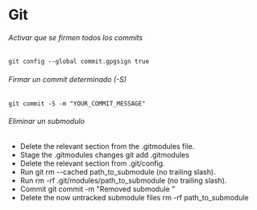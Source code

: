 # Git

###### Activar que se firmen todos los commits
```console
git config --global commit.gpgsign true
```

###### Firmar un commit determinado (-S)
```console
git commit -S -m "YOUR_COMMIT_MESSAGE"
```

###### Eliminar un submodulo

* Delete the relevant section from the .gitmodules file.
* Stage the .gitmodules changes git add .gitmodules
* Delete the relevant section from .git/config.
* Run git rm --cached path_to_submodule (no trailing slash).
* Run rm -rf .git/modules/path_to_submodule (no trailing slash).
* Commit git commit -m "Removed submodule "
* Delete the now untracked submodule files rm -rf path_to_submodule
